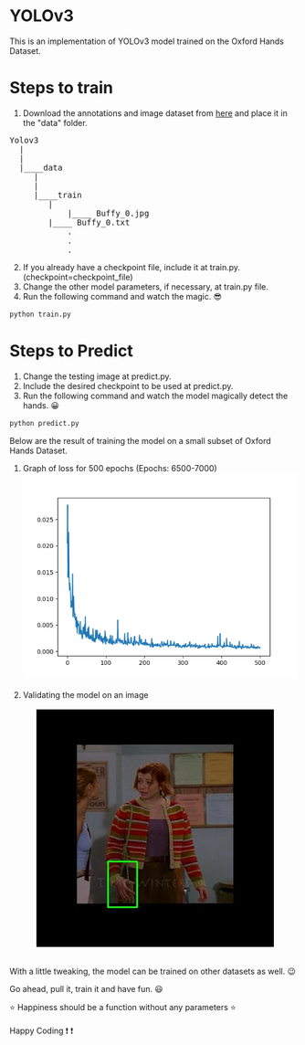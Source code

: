 # YOLOv3 
This is an implementation of YOLOv3 model trained on the Oxford Hands Dataset.
# Steps to train
1. Download the annotations and image dataset from [here](https://drive.google.com/file/d/1KHzFdt3ZpdOcvyGgmfdqZsn-8-088JO6/view?usp=sharing) and place it in the "data" folder. <br>
<pre>
Yolov3
  |
  |
  |____data 
	 |
	 |
	 |____train 
		|
 	        |____ Buffy_0.jpg 
		|____ Buffy_0.txt 
			.
			.
			.
</pre>
2. If you already have a checkpoint file, include it at train.py. (checkpoint=checkpoint_file) <br>
3. Change the other model parameters, if necessary, at train.py file. <br>
4. Run the following command and watch the magic. :sunglasses: <br>
```.bash
python train.py
```

# Steps to Predict
1. Change the testing image at predict.py. <br>
2. Include the desired checkpoint to be used at predict.py. <br>
3. Run the following command and watch the model magically detect the hands. :grinning: <br>
```.bash
python predict.py
```

Below are the result of training the model on a small subset of Oxford Hands Dataset. <br>
1. Graph of loss for 500 epochs (Epochs: 6500-7000)
![](images/final-loss_7000.png)<br><br>
2. Validating the model on an image <br><br>
&nbsp; &nbsp; &nbsp; ![](images/Result.jpg)<br><br>

With a little tweaking, the model can be trained on other datasets as well. :wink: <br>

Go ahead, pull it, train it and have fun. :smiley: <br>


:star: Happiness should be a function without any parameters :star: <br> <br>
Happy Coding :exclamation: :exclamation:


